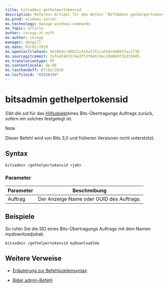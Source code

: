 ```yaml
---
title: bitsadmin gethelpertokensid
description: Referenz Artikel für den Befehl "BITSAdmin gethelpertokensid", der die sid für das Hilfsobjekt eines Bits-Übertragungs Auftrags zurückgibt, sofern ein solcher festgelegt ist.
ms.prod: windows-server
ms.technology: manage-windows-commands
ms.topic: article
author: coreyp-at-msft
ms.author: coreyp
manager: dongill
ms.date: 03/01/2019
ms.openlocfilehash: b616b9cc80b21c4c6a72fcca55dcdd893fac2730
ms.sourcegitcommit: 2afed2461574a3f53f84fc9ec28d86df3b335685
ms.translationtype: MT
ms.contentlocale: de-DE
ms.lasthandoff: 07/02/2020
ms.locfileid: "85928194"
---
```

# <a name="bitsadmin-gethelpertokensid"></a>bitsadmin gethelpertokensid

Gibt die sid für das [Hilfsobjekt](https://docs.microsoft.com/windows/win32/bits/helper-tokens-for-bits-transfer-jobs)eines Bits-Übertragungs Auftrags zurück, sofern ein solches festgelegt ist.

> [!NOTE]
> Dieser Befehl wird von Bits 3,0 und früheren Versionen nicht unterstützt.

## <a name="syntax"></a>Syntax

```
bitsadmin /gethelpertokensid <job>
```

### <a name="parameters"></a>Parameter

| Parameter | Beschreibung |
| -------------- | -------------- |
| Auftrag | Der Anzeige Name oder GUID des Auftrags. |

## <a name="examples"></a>Beispiele

So rufen Sie die SID eines Bits-Übertragungs Auftrags mit dem Namen *mydownloadjob*ab

```
bitsadmin /gethelpertokensid myDownloadJob
```

## <a name="additional-references"></a>Weitere Verweise

- [Erläuterung zur Befehlszeilensyntax](command-line-syntax-key.md)

- [Bider admin-Befehl](bitsadmin.md)
